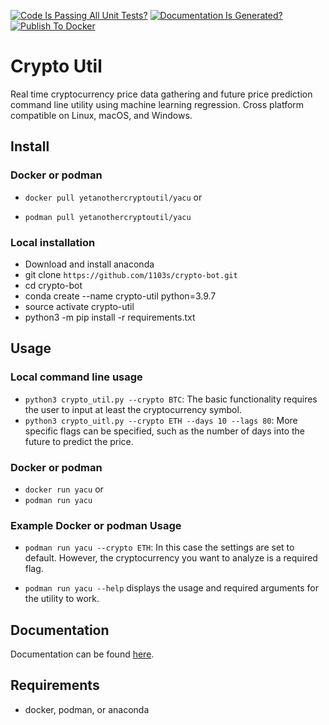 [![Code Is Passing All Unit Tests?](https://github.com/1103s/crypto-bot/actions/workflows/python-app.yml/badge.svg)](https://github.com/1103s/crypto-bot/actions/workflows/python-app.yml) [![Documentation Is Generated?](https://github.com/1103s/crypto-bot/actions/workflows/gh-pages.yml/badge.svg)](https://github.com/1103s/crypto-bot/actions/workflows/gh-pages.yml) [![Publish To Docker](https://github.com/1103s/crypto-bot/actions/workflows/publish.yml/badge.svg)](https://github.com/1103s/crypto-bot/actions/workflows/publish.yml)

# Crypto Util

Real time cryptocurrency price data gathering and future price prediction command line utility using machine learning regression. Cross platform compatible on Linux, macOS, and Windows. 

## Install

### Docker or podman


- `docker pull yetanothercryptoutil/yacu` or

- `podman pull yetanothercryptoutil/yacu`


### Local installation
- Download and install anaconda
- git clone `https://github.com/1103s/crypto-bot.git`
- cd crypto-bot
- conda create --name crypto-util python=3.9.7
- source activate crypto-util
- python3 -m pip install -r requirements.txt

## Usage

### Local command line usage

- `python3 crypto_util.py --crypto BTC`: The basic functionality requires the user to input at least the cryptocurrency symbol. 
- `python3 crypto_uitl.py --crypto ETH --days 10 --lags 80`: More specific flags can be specified, such as the number of days into the future to predict the price.

### Docker or podman

- `docker run yacu` or
- `podman run yacu`

### Example Docker or podman Usage
- `podman run yacu --crypto ETH`: In this case the settings are set to default. However, the cryptocurrency you want to analyze is a required flag. 

- `podman run yacu --help` displays the usage and required arguments for the utility to work. 

## Documentation

Documentation can be found [here](https://1103s.github.io/crypto-bot/).

## Requirements

- docker, podman, or anaconda
